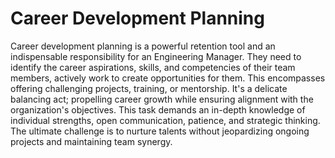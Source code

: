 # Career Development Planning

Career development planning is a powerful retention tool and an indispensable responsibility for an Engineering Manager. They need to identify the career aspirations, skills, and competencies of their team members, actively work to create opportunities for them. This encompasses offering challenging projects, training, or mentorship. It's a delicate balancing act; propelling career growth while ensuring alignment with the organization's objectives. This task demands an in-depth knowledge of individual strengths, open communication, patience, and strategic thinking. The ultimate challenge is to nurture talents without jeopardizing ongoing projects and maintaining team synergy.